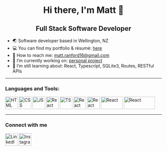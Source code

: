 <!--
**matthew-ranford/matthew-ranford** is a ✨ _special_ ✨ repository because its `README.md` (this file) appears on your GitHub profile.
-->
<h1 align="center"> Hi there, I'm Matt 👋</h1>
<h2 align="center">Full Stack Software Developer </h2> 

- 🌏 Software developer based in Wellington, NZ
- 💻 You can find my portfolio & résumé: <a href="https://matthew-ranford.github.io/portfolio/" target="blank">here</a>
- 📧 How to reach me: <a href="mailto:matt.ranford16@gmail.com" target="blank">matt.ranford16@gmail.com</a>
- 🔭 I’m currently working on: <a href="https://github.com/matthew-ranford/item-tracker" target="blank">personal project</a>
- 🌱 I’m still learning about: React, Typescript, SQLite3, Routes, RESTful APIs

---

<h3 align="left"> Languages and Tools:</h3>
<p align="left">
<a href="https://react.dev/">
  <a href="https://www.w3schools.com/html/">
  <img src="https://cdn-icons-png.flaticon.com/512/919/919827.png" alt="HTML" width="40" height="40"></a>
<a href="https://www.w3schools.com/css/">
  <img src="https://cdn-icons-png.flaticon.com/512/919/919826.png" alt="CSS" width="40" height="40"></a>
  <a href="https://www.javascript.com/">
  <img src="https://cdn-icons-png.flaticon.com/512/5968/5968292.png" alt="JS" width="40" height="40"></a>
  <img src="https://www.svgrepo.com/show/452092/react.svg" alt="React" width="40" height="40"></a>
<a href="https://www.typescriptlang.org/">
  <img src="https://cdn-icons-png.flaticon.com/512/5968/5968381.png" alt="TS" width="40" height="40"></a>
<a href="https://git-scm.com/">
  <img src="https://upload.wikimedia.org/wikipedia/commons/thumb/3/3f/Git_icon.svg/1200px-Git_icon.svg.png" alt="React" width="40" height="40"></a>
<a href="https://nodejs.org/en">
  <img src="https://cdn-icons-png.flaticon.com/512/919/919825.png" alt="React" width="40" height="40"></a>
<a href="https://expressjs.com/">
  <img src="https://www.vectorlogo.zone/logos/expressjs/expressjs-ar21.png" alt="React" width="70" height="40"></a>
<a href="https://www.sqlite.org/index.html">
  <img src="https://static-00.iconduck.com/assets.00/sqlite-icon-2048x909-7nkrc3bm.png" alt="React" width="100" height="40">
</a>
</p>

---

<h3 align="left"> Connect with me</h3>
<p align="left">
  <a href='https://linkedin.com/in/matthew-ranford-23b759261/' target="blank"><img src="https://cdn1.iconfinder.com/data/icons/logotypes/32/circle-linkedin-512.png" alt="LinkedIn" width="40" height="40"></a>
<a href="https://www.instagram.com/mattranny/" target="blank"><img src="https://github.com/matthew-ranford/matthew-ranford/assets/122190913/8f39cd2e-9289-4b98-aea2-a571e364f01a" alt="Instagram" width="40" height="40"></a></p>
